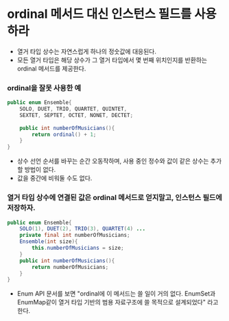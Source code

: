 # ordinal 메서드 대신 인스턴스 필드를 사용하라

- 열거 타입 상수는 자연스럽게 하나의 정숫값에 대응된다.
- 모든 열거 타입은 해당 상수가 그 열거 타입에서 몇 번째 위치인지를 반환하는 ordinal 메서드를 제공한다.

### ordinal을 잘못 사용한 예

```java
public enum Ensemble{
    SOLO, DUET, TRIO, QUARTET, QUINTET,
    SEXTET, SEPTET, OCTET, NONET, DECTET;
    
    public int numberOfMusicians(){
        return ordinal() + 1;
    }
}
```

- 상수 선언 순서를 바꾸는 순간 오동작하며, 사용 중인 정수와 값이 같은 상수는 추가할 방법이 없다.
- 값을 중간에 비워둘 수도 없다.

### 열거 타입 상수에 연결된 값은 ordinal 메서드로 얻지말고, 인스턴스 필드에 저장하자.

```java
public enum Ensemble{
    SOLO(1), DUET(2), TRIO(3), QUARTET(4) ...
    private final int numberOfMusicians;
    Ensemble(int size){
        this.numberOfMusicians = size;
    }
    public int numberOfMusicians(){
        return numberOfMusicians;
    }
}
```
- Enum API 문서를 보면 "ordinal에 이 메서드는 쓸 일이 거의 없다. EnumSet과 EnumMap같이 열거 타입 기반의 범용
자료구조에 쓸 목적으로 설계되었다" 라고 한다.
